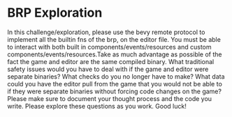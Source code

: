 # BRP Exploration

In this challenge/exploration, please use the bevy remote protocol to implement all the builtin fns of the brp,
on the editor file. You must be able to interact with both built in components/events/resources and custom components/events/resources.Take as much advantage as possible of the fact the game and editor are the same compiled binary. What traditional safety issues would you have to deal with if the game and editor were separate binaries? What checks do you no longer have to make? What data could you have the editor pull from the game that you would not be able to if they were separate binaries without forcing code changes on the game? Please make sure to document your thought process and the code you write. Please explore these questions as you work.
Good luck!

